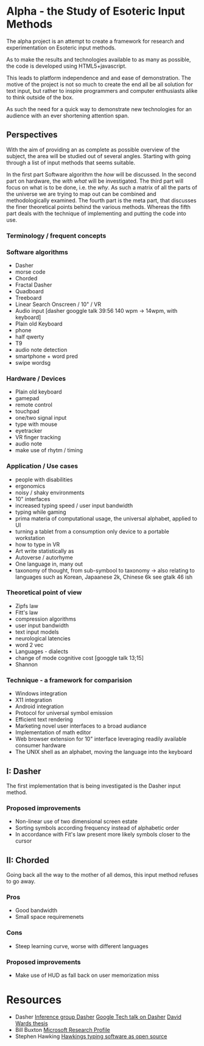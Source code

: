 # Alpha - the Study of Esoteric Input Methods
The alpha project is an attempt to create a framework for research and experimentation on Esoteric input methods. 

As to make the results and technologies available to as many as possible, the code is developed using HTML5+javascript. 

This leads to platform independence and and ease of demonstration. The motive of the project is not so much to create the end all be all solution for text input, but rather to inspire programmers and computer enthusiasts alike to think outside of the box. 

As such the need for a quick way to demonstrate new technologies for an audience with an ever shortening attention span. 

## Perspectives
With the aim of providing an as complete as possible overview of the subject, the area will be studied out of several angles. Starting with going through a list of input methods that seems suitable. 

In the first part Software algorithm the _how_ will be discussed. In the second part on hardware, the _with what_ will be investigated. The third part will focus on what is to be done, i.e. the _why_. As such a matrix of all the parts of the universe we are trying to map out can  be combined and methodologically examined. The fourth part is the meta part, that discusses the finer theoretical points  behind the various methods. Whereas the fifth part deals with the technique of implementing and putting the code into use.  

### Terminology / frequent concepts

### Software algorithms
- Dasher
- morse  code
- Chorded
- Fractal Dasher
- Quadboard
- Treeboard
- Linear Search Onscreen / 10" / VR
- Audio input
	 [dasher  googgle  talk 39:56 140 wpm  -> 14wpm, with keyboard]
- Plain old Keyboard
- phone
- half qwerty
- T9
- audio note detection
- smartphone + word pred
- swipe  wordsg

### Hardware / Devices
- Plain old keyboard
- gamepad 
- remote control
- touchpad
- one/two signal input
- type with mouse
- eyetracker
- VR finger tracking
- audio note
- make use of rhytm /  timing

### Application / Use cases
- people with disabilities
- ergonomics
- noisy / shaky environments
- 10" interfaces
- increased typing speed / user input bandwidth
- typing while gaming
- prima materia of computational usage, the universal alphabet, applied to UI
- turning a tablet from a consumption only device to a portable workstation
- how to type in VR
- Art write statistically as 
- Autoverse / autorhyme
- One language in, many out 
- taxonomy of thought, from sub-symbool to taxonomy
	 ->  also relating  to  languages  such as Korean,   Japaanese 2k, Chinese 6k see gtalk 46 ish

### Theoretical point of view
- Zipfs law
- Fitt's law
- compression algorithms
- user input bandwidth 
- text input models
- neurological latencies
- word 2 vec
- Languages - dialects
- change of mode  cognitive  cost [googgle talk 13;15]
- Shannon

### Technique - a framework for comparision
- Windows integration
- X11 integration
- Android integration
- Protocol for universal symbol emission
- Efficient text rendering
- Marketing novel user interfaces to a broad audiance
- Implementation of math editor
- Web browser extension for 10" interface leveraging readily available consumer hardware
- The UNIX shell as an alphabet, moving the language into the keyboard

## I: Dasher 
The first implementation that is being investigated is the Dasher input method. 

### Proposed improvements  
- Non-linear use of two dimensional screen estate
- Sorting symbols according frequency instead of alphabetic order
- In accordance with Fit's law present more likely symbols closer to the cursor

## II: Chorded
Going back all the way to the mother of all demos, this input method refuses to go away.  

### Pros
- Good bandwidth 
- Small space requiremenets

### Cons
- Steep learning curve, worse with different languages

### Proposed improvements
- Make use of HUD as fall back on user memorization miss

# Resources
- Dasher
[Inference group Dasher](http://inference.org.co.uk/dasher)
[Google Tech talk on Dasher](https://m.youtube.com/watch?v=wpOxbesRNB)
[David Wards thesis](http://www.inference.org.uk/djw30/papers/thesis.html)
- Bill Buxton
[Microsoft Research Profile](https://www.microsoft.com/en-us/research/people/bibuxton/)
- Stephen Hawking
[Hawkings typing software as open source](https://www.wired.co.uk/article/stephen-hawking-software-open-source-intel)
